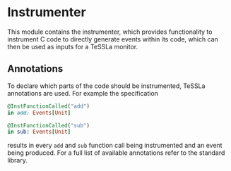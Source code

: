 # Instrumenter

This module contains the instrumenter, which provides functionality to instrument C code to directly generate events within its code, which can then be used as inputs for a TeSSLa monitor.

## Annotations

To declare which parts of the code should be instrumented, TeSSLa annotations are used. For example the specification 

```ruby
@InstFunctionCalled("add")
in add: Events[Unit]

@InstFunctionCalled("sub")
in sub: Events[Unit]
```

results in every `add` and `sub` function call being instrumented and an event being produced. For a full list of available annotations refer to the standard library.

